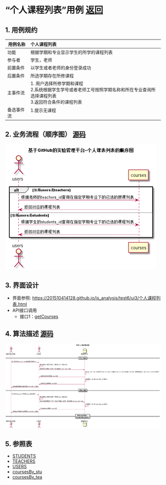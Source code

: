 # “个人课程列表”用例 [返回](../README.md)

## 1. 用例规约

|用例名称|个人课程列表|
|-------|:-------------|
|功能|根据学期和专业显示学生的所学的课程列表|
|参与者|学生，老师|
|前置条件| 以学生或者老师的身份登录成功|
|后置条件|所选学期存在所修课程|
|主事件流| 1. 用户选择所修学期和课程<br/>2.系统根据学生学号或者老师工号按照学期名称和所在专业查询所选择课程列表<br/>3.返回符合条件的课程列表 |
|备选事件流|1.提示无课程 <br/> &nbsp;&nbsp;|

## 2. 业务流程（顺序图） [源码](../src/个人课程列表.puml)
![个人课程列表](../个人课程列表.png) 


## 3. 界面设计
- 界面参照: https://201510414128.github.io/is_analysis/test6/ui3/个人课程列表.html
- API接口调用
    - 接口1：[getCourses](../接口/getCourses.md)


## 4. 算法描述 [源码](../src/个人课程列表算法图.puml)
![个人课程列表算法图](../个人课程列表算法图.png)
    
## 5. 参照表

- [STUDENTS](../数据库设计.md/#STUDENTS)
- [TEACHERS](../数据库设计.md/#TEACHERS)
- [USERS](../数据库设计.md/#USERS)
- [coursesBy_stu](../数据库设计.md/#coursesBy_stu)
- [coursesBy_tea](../数据库设计.md/#coursesBy_tea)
